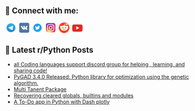 ## 🔎 Connect with me:
[<img src="https://github.com/bullbesh/bullbesh/blob/main/images/Telegram.png" width="32" height="32" />](https://t.me/bullbesh)
[<img src="https://github.com/bullbesh/bullbesh/blob/main/images/VK.png" width="32" height="32" />](https://vk.com/bullbesh)
[<img src="https://github.com/bullbesh/bullbesh/blob/main/images/Twitter.png" width="32" height="32" />](https://twitter.com/bullbesh1)
[<img src="https://github.com/bullbesh/bullbesh/blob/main/images/Instagram.png" width="32" height="32" />](https://www.instagram.com/bullbesh)
[<img src="https://github.com/bullbesh/bullbesh/blob/main/images/Reddit.png" width="32" height="32" />](https://www.reddit.com/user/bullbesh)
[<img src="https://github.com/bullbesh/bullbesh/blob/main/images/YouTube.png" width="32" height="32" />](https://www.youtube.com/channel/UCtfjRs6uzgq5mfm8S06WTcg)

## 📕 Latest r/Python Posts
<!-- BLOG-POST-LIST:START -->
- [all Coding languages support discord group for helping , learning, and sharing code!](https://www.reddit.com/r/Python/comments/1hyxvfe/all_coding_languages_support_discord_group_for/)
- [PyGAD 3.4.0 Released: Python library for optimization using the genetic algorithm.](https://www.reddit.com/r/Python/comments/1hyxjqi/pygad_340_released_python_library_for/)
- [Multi Tanent Package](https://www.reddit.com/r/Python/comments/1hyx1wr/multi_tanent_package/)
- [Recovering cleared globals, builtins and modules](https://www.reddit.com/r/Python/comments/1hytjwd/recovering_cleared_globals_builtins_and_modules/)
- [A To-Do app in Python with Dash plotly](https://www.reddit.com/r/Python/comments/1hytgdn/a_todo_app_in_python_with_dash_plotly/)
<!-- BLOG-POST-LIST:END -->
